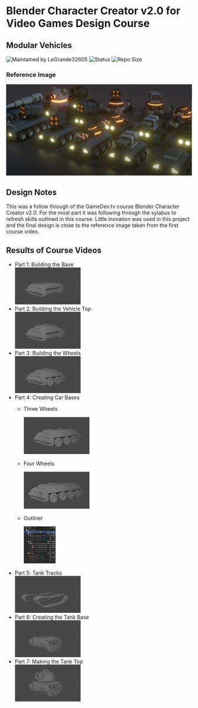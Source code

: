 # Blender Character Creator v2.0 for Video Games Design Course
## Modular Vehicles

![Maintained by LeGrande32605](https://img.shields.io/static/v1?label=Maintained%20by&message=LeGrande32605&color=blue)
![Status](https://img.shields.io/static/v1?label=Status&message=Work%20in%20Progress&color=yellow)
![Repo Size](https://img.shields.io/github/repo-size/legrande32605/GameDev-Blender-Character-Creator-Modular-Vehicles)

### Reference Image
![Mech](./Reference%20Images/Overview.PNG)

## Design Notes
This was a follow through of the GameDev.tv course Blender Character Creator v2.0.  For the most part it was following through the sylabus to refresh skills outlined in this course.  Little inovation was used in this project and the final design is close to the reference image taken from the first course video.

## Results of Course Videos
- Part 1: Building the Base   
[![Vehicles - Building the Base](./Renders/Thumb%20-%20Building%20the%20Base.png)](./Renders/Building%20the%20Base.png)
- Part 2: Building the Vehicle Top   
[![Vehicles - Building the Vehicle Top](./Renders/Thumb%20-%20Building%20the%20Vehicle%20Top.png)](./Renders/Building%20the%20Vehicle%20Top.png)
- Part 3: Building the Wheels   
[![Vehicles - Building the Wheels](./Renders/Thumb%20-%20Building%20the%20Wheels.png)](./Renders/Building%20the%20Wheels.png)
- Part 4: Creating Car Bases 
    - Three Wheels

       [![Vehicles - Creating Car Bases - 3 Wheels](./Renders/Thumb%20-%20Creating%20Car%20Bases%20Three.png)](./Renders/Creating%20Car%20Bases%20Three.png)
    - Four Wheels

       [![Vehicles - Creating Car Bases - 4 Wheels](./Renders/Thumb%20-%20Creating%20Car%20Bases%20Four.png)](./Renders/Creating%20Car%20Bases%20Four.png)
    - Outliner

       [![Vehicles - Creating Car Bases - Outliner](./Renders/Thumb%20-%20Creating%20Car%20Bases%20Outliner.PNG)](./Renders/Creating%20Car%20Bases%20Outliner.PNG)
- Part 5: Tank Tracks   
[![Vehicles - Tank Tracks](./Renders/Thumb%20-%20Tank%20Tracks.png)](./Renders/Tank%20Tracks.png)
- Part 6: Creating the Tank Base   
[![Vehicles - Creating the Tank Base](./Renders/Thumb%20-%20Creating%20the%20Tank%20Base.png)](./Renders/Creating%20the%20Tank%20Base.png)
- Part 7: Making the Tank Top   
[![Vehicles - Making the Tank Top](./Renders/Thumb%20-%20Making%20the%20Tank%20Top.png)](./Renders/Making%20the%20Tank%20Top.png)